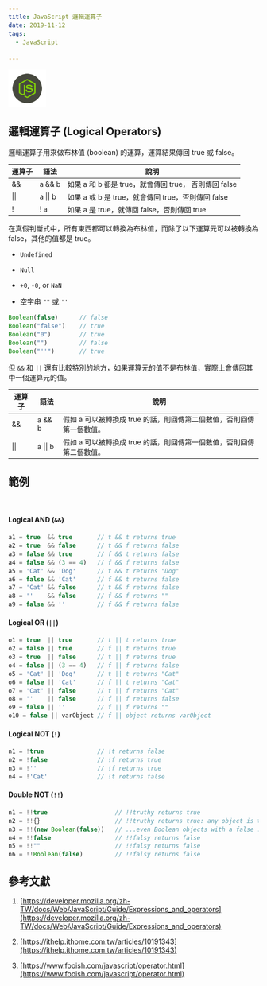 ```yaml
---
title: JavaScript 邏輯運算子
date: 2019-11-12
tags:
  - JavaScript

---
```


<img src="logo.svg" style="width:15%;">

<br/>

## 邏輯運算子 (Logical Operators)

邏輯運算子用來做布林值 (boolean) 的運算，運算結果傳回 true 或 false。

| 運算子  | 語法       | 說明                                     |
| ---- | -------- | -------------------------------------- |
| &&   | a && b   | 如果 a 和 b 都是 true，就會傳回 true， 否則傳回 false |
| \|\| | a \|\| b | 如果 a 或 b 是 true，就會傳回 true，否則傳回 false   |
| !    | ! a      | 如果 a 是 true，就傳回 false，否則傳回 true        |

在真假判斷式中，所有東西都可以轉換為布林值，而除了以下運算元可以被轉換為 false，其他的值都是 true。

- `Undefined`

- `Null`

- `+0`, `-0`, or `NaN`

- 空字串 `""` 或 `''`

```javascript
Boolean(false)      // false
Boolean("false")    // true
Boolean("0")        // true
Boolean("")         // false
Boolean("''")       // true
```

但 `&&` 和 `||` 還有比較特別的地方，如果運算元的值不是布林值，實際上會傳回其中一個運算元的值。

| 運算子  | 語法       | 說明                                      |
| ---- | -------- | --------------------------------------- |
| &&   | a && b   | 假如 a 可以被轉換成 true 的話，則回傳第二個數值，否則回傳第一個數值。 |
| \|\| | a \|\| b | 假如 a 可以被轉換成 true 的話，則回傳第一個數值，否則回傳第二個數值。 |

## 範例

<br/>

#### <strong>Logical AND (`&&`)</strong>

```javascript
a1 = true  && true       // t && t returns true
a2 = true  && false      // t && f returns false
a3 = false && true       // f && t returns false
a4 = false && (3 == 4)   // f && f returns false
a5 = 'Cat' && 'Dog'      // t && t returns "Dog"
a6 = false && 'Cat'      // f && t returns false
a7 = 'Cat' && false      // t && f returns false
a8 = ''    && false      // f && f returns ""
a9 = false && ''         // f && f returns false
```

#### Logical OR (`||`)

```javascript
o1 = true  || true       // t || t returns true
o2 = false || true       // f || t returns true
o3 = true  || false      // t || f returns true
o4 = false || (3 == 4)   // f || f returns false
o5 = 'Cat' || 'Dog'      // t || t returns "Cat"
o6 = false || 'Cat'      // f || t returns "Cat"
o7 = 'Cat' || false      // t || f returns "Cat"
o8 = ''    || false      // f || f returns false
o9 = false || ''         // f || f returns ""
o10 = false || varObject // f || object returns varObject
```

#### Logical NOT (`!`)

```javascript
n1 = !true               // !t returns false
n2 = !false              // !f returns true
n3 = !''                 // !f returns true
n4 = !'Cat'              // !t returns false
```

#### <strong>Double NOT (`!!`)</strong>

```javascript
n1 = !!true                   // !!truthy returns true
n2 = !!{}                     // !!truthy returns true: any object is truthy...
n3 = !!(new Boolean(false))   // ...even Boolean objects with a false .valueOf()!
n4 = !!false                  // !!falsy returns false
n5 = !!""                     // !!falsy returns false
n6 = !!Boolean(false)         // !!falsy returns false
```

## 參考文獻

1. [https://developer.mozilla.org/zh-TW/docs/Web/JavaScript/Guide/Expressions_and_operators](https://developer.mozilla.org/zh-TW/docs/Web/JavaScript/Guide/Expressions_and_operators)

2. [https://ithelp.ithome.com.tw/articles/10191343](https://ithelp.ithome.com.tw/articles/10191343)

3. [https://www.fooish.com/javascript/operator.html](https://www.fooish.com/javascript/operator.html)
